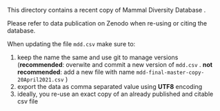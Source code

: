 This directory contains a recent copy of Mammal Diversity Database .

Please refer to data publication on Zenodo when re-using or citing the database.

When updating the file ```mdd.csv``` make sure to:

1. keep the name the same and use git to manage versions (**recommended**: overwite and commit a new version of ```mdd.csv``` . **not recommended**: add a new file with name ```mdd-final-master-copy-20April2021.csv``` )
2. export the data as comma separated value using **UTF8** encoding
3. ideally, you re-use an exact copy of an already published and citable csv file
